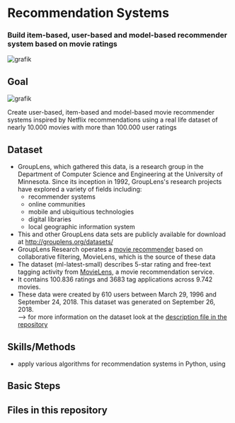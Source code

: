 # Recommendation Systems
### Build item-based, user-based and model-based recommender system based on movie ratings

![grafik](https://user-images.githubusercontent.com/100354393/205451966-2a04b46f-e4b4-4723-948f-564818cd25d5.png)
 
## Goal

![grafik](../main/Screenshot-2022-01-28-101727.png)

Create user-based, item-based and model-based movie recommender systems inspired by Netflix recommendations using a real life dataset of nearly 10.000 movies with more than 100.000 user ratings

## Dataset
- GroupLens, which gathered this data, is a research group in the Department of Computer Science and Engineering at the University of Minnesota. Since its inception in 1992, GroupLens's research projects have explored a variety of fields including:   
  - recommender systems  
  - online communities  
  -  mobile and ubiquitious technologies   
  -  digital libraries    
  -  local geographic information system   
- This and other GroupLens data sets are publicly available for download at http://grouplens.org/datasets/ 
- GroupLens Research operates a [movie recommender](http://movielens.org) based on collaborative filtering, MovieLens, which is the source of these data
- The dataset (ml-latest-small) describes 5-star rating and free-text tagging activity from [MovieLens](http://movielens.org), a movie recommendation service. 
-  It contains 100.836 ratings and 3683 tag applications across 9.742 movies.     
- These data were created by 610 users between March 29, 1996 and September 24, 2018. This dataset was generated on September 26, 2018.  
--> for more information on the dataset look at the [description file in the repository](../main/description_dataset.txt)  


## Skills/Methods
- apply various algorithms for recommendation systems in Python, using 



## Basic Steps 

## Files in this repository
